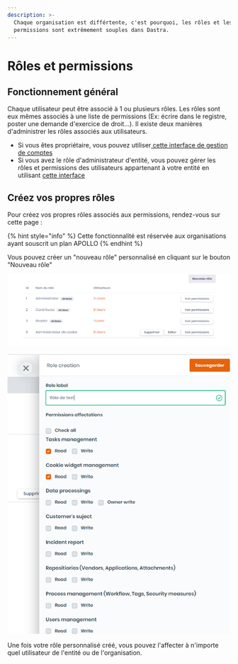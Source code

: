 ```yaml
---
description: >-
  Chaque organisation est différtente, c'est pourquoi, les rôles et les
  permissions sont extrêmement souples dans Dastra.
---
```


# Rôles et permissions

## Fonctionnement général

Chaque utilisateur peut être associé à 1 ou plusieurs rôles. Les rôles sont eux mêmes associés à une liste de permissions \(Ex: écrire dans le registre, poster une demande d'exercice de droit...\). Il existe deux manières d'administrer les rôles associés aux utilisateurs. 

* Si vous êtes propriétaire, vous pouvez utiliser[ cette interface de gestion de comptes](https://app.dastra.eu/general-settings/users)
* Si vous avez le rôle d'administrateur d'entité, vous pouvez gérer les rôles et permissions des utilisateurs appartenant à votre entité en utilisant [cette interface](https://app.dastra.eu/workspace/0/settings/roles)

## Créez vos propres rôles

Pour créez vos propres rôles associés aux permissions, rendez-vous sur cette page :

{% hint style="info" %}
 Cette fonctionnalité est réservée aux organisations ayant souscrit un plan APOLLO
{% endhint %}

Vous pouvez créer un "nouveau rôle" personnalisé en cliquant sur le bouton "Nouveau rôle"

![](../../.gitbook/assets/image%20%28150%29.png)

![](../../.gitbook/assets/image%20%2853%29.png)

Une fois votre rôle personnalisé créé, vous pouvez l'affecter à n'importe quel utilisateur de l'entité ou de l'organisation.

